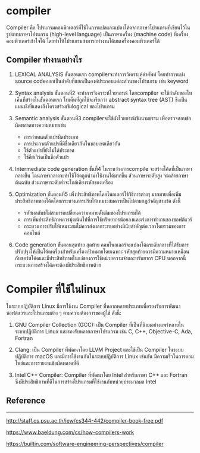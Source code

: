 # compiler
Compiler คือ โปรแกรมคอมพิวเตอร์ที่ใช้ในการแปลและแปลงโค้ดจากภาษาโปรแกรมที่เขียนไว้ในรูปแบบภาษาโปรแกรม (high-level language) เป็นภาษาเครื่อง (machine code) ที่เครื่องคอมพิวเตอร์เข้าใจได้ โดยทำให้โปรแกรมสามารถทำงานได้บนเครื่องคอมพิวเตอร์ได้
## Compiler ทำงานอย่างไร
1. LEXICAL ANALYSIS ขั้นตอนแรก compilerจะทำการวิเคราะห์คำศัพท์ โดยทำการแบ่ง source codeออกเป็นลำดับที่แยกเป็นองค์ประกอบแต่ละส่วนของโปรแกรม เช่น keyword 
   
2. Syntax analysis ขั้นตอนที่2 จะทำการวิเคราะห์ไวยากรณ์ โดยcompiler จะใช้ลำดับของโทเค็นที่สร้างในขั้นตอนแรก โทเค็นที่ถูกใช้จะเรียกว่า abstract syntax tree (AST) ซึงเป็นแผนผังที่แสดงถึงโครงสร้างเชิงlogical ของโปรแกรม
   
3. Semantic analysis ขั้นตอนที่3 compilerจะใช้ผังไวยกรณ์เชิงนามธรรม เพื่อตรวจสอบข้อผิดพลาดทางความหมายเช่น
   * การกำหนดตัวแปรผิดประเภท
   * การประกาศตัวแปรที่มีชื่อเดียวกันในขอบเขตเดียวกัน
   * ใช้ตัวแปรที่ยังไม่ได้ประกาศ
   * ใช้คีย์เวิร์ดเป็นชื่อตัวแปร
4. Intermediate code generation ขั้นที่4 ในระหว่างการcompile จะสร้างโค้ดที่เป็นภาษากลางขึ้น โดนภาษากลางจะทำใช้โค้ดถูกนำมาใช้งานได้มากขึ้น ส่วนภาษาระดับสูง จะคล้ายภาษาต้นฉบับ ส่วนภาษาระดับต่ำจะใกล้เคียงรหัสของเครื่อง
5. Optimization  ขั้นตอนที่5 เพิ่งประสิทธิภาพโดยไพลเลอร์ใช้วิธีการต่างๆ มากมายเพื่อเพิ่มประสิทธิภาพของโค้ดโดยกระบวนการปรับให้เหมาะสมควรเป็นไปตามกฎสำคัญสามข้อ ดังนี้
    
   * รหัสผลลัพธ์ไม่สามารถเปลี่ยนความหมายดั้งเดิมของโปรแกรมได้
   * การเพิ่มประสิทธิภาพควรมุ่งเน้นไปที่การใช้ทรัพยากรน้อยลงและเร่งการทำงานของซอฟต์แวร์
   * กระบวนการปรับให้เหมาะสมไม่ควรส่งผลกระทบอย่างมีนัยสำคัญต่อเวลาโดยรวมของการคอมไพล์
6. Code generation ขั้นตอนสุดท้าย สุดท้าย คอมไพลเลอร์จะแปลงโค้ดระดับกลางที่ได้รับการปรับปรุงให้เป็นโค้ดเครื่องสำหรับเครื่องเป้าหมายโดยเฉพาะ รหัสสุดท้ายควรมีความหมายเหมือนกับซอร์สโค้ดและมีประสิทธิภาพในแง่ของการใช้หน่วยความจำและทรัพยากร CPU นอกจากนี้กระบวนการสร้างโค้ดจะต้องมีประสิทธิภาพด้วย
# Compiler ที่ใช้ในlinux
ในระบบปฏิบัติการ Linux มีการใช้งาน Compiler ที่หลากหลายประเภทเพื่อรองรับการพัฒนาซอฟต์แวร์และโปรแกรมต่าง ๆ ตามความต้องการของผู้ใช้ ดังนี้:

1. GNU Compiler Collection (GCC): เป็น Compiler ที่เป็นที่นิยมอย่างแพร่หลายในระบบปฏิบัติการ Linux และรองรับหลายภาษาโปรแกรม เช่น C, C++, Objective-C, Ada, Fortran

2. Clang: เป็น Compiler ที่พัฒนาโดย LLVM Project และใช้เป็น Compiler ในระบบปฏิบัติการ macOS และมีการใช้งานกันในระบบปฏิบัติการ Linux เช่นกัน มีความเร็วในการคอมไพล์และการรายงานข้อผิดพลาดที่ดี 
3. Intel C++ Compiler: Compiler ที่พัฒนาโดย Intel สำหรับภาษา C++ และ Fortran ซึ่งมีประสิทธิภาพที่ดีในการสร้างโปรแกรมที่ใช้งานกับหน่วยประมวลผล Intel
## Reference
--- 
http://staff.cs.psu.ac.th/iew/cs344-442/compiler-book-free.pdf

https://www.baeldung.com/cs/how-compilers-work

https://builtin.com/software-engineering-perspectives/compiler